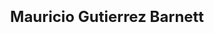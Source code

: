 ---
layout: page
title: <font size = 5> Mauricio Gutierrez Barnett </font>
description: 2018, ASU
img: assets/img/members/mauricio.jpg
importance: 8
category: Master Students Alumni
---